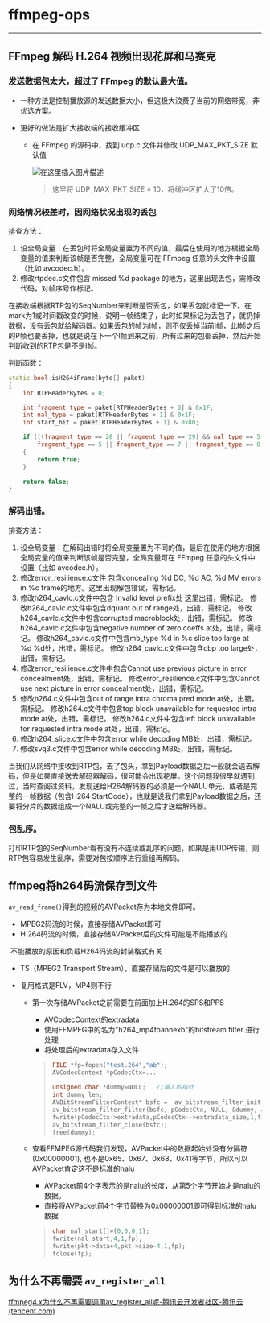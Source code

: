 # ffmpeg-ops

---



## FFmpeg 解码 H.264 视频出现花屏和马赛克

### 发送数据包太大，超过了 FFmpeg 的默认最大值。

- 一种方法是控制播放源的发送数据大小，但这极大浪费了当前的网络带宽，非优选方案。

- 更好的做法是扩大接收端的接收缓冲区

  - 在 FFmpeg 的源码中，找到 udp.c 文件并修改 UDP_MAX_PKT_SIZE 默认值

    ![在这里插入图片描述](https://img-blog.csdnimg.cn/2020061522454561.png#pic_center)

    > 这里将 UDP_MAX_PKT_SIZE × 10，将缓冲区扩大了10倍。

### 网络情况较差时，因网络状况出现的丢包

排查方法：

1. 设全局变量：在丢包时将全局变量置为不同的值，最后在使用的地方根据全局变量的值来判断该帧是否完整，全局变量可在 FFmpeg 任意的头文件中设置（比如 avcodec.h）。
2. 修改rtpdec.c文件包含 missed %d package 的地方，这里出现丢包，需修改代码，对帧序号作标记。

​		在接收端根据RTP包的SeqNumber来判断是否丢包，如果丢包就标记一下。在mark为1或时间戳改变的时候，说明一帧结束了，此时如果标记为丢包了，就扔掉数据，没有丢包就给解码器。如果丢包的帧为I帧，则不仅丢掉当前I帧，此I帧之后的P帧也要丢掉，也就是说在下一个I帧到来之前，所有过来的包都丢掉，然后开始判断收到的RTP包是不是I帧。

判断函数：

```cpp
static bool isH264iFrame(byte[] paket)
{
	int RTPHeaderBytes = 0;

	int fragment_type = paket[RTPHeaderBytes + 0] & 0x1F;
	int nal_type = paket[RTPHeaderBytes + 1] & 0x1F;
	int start_bit = paket[RTPHeaderBytes + 1] & 0x80;

	if (((fragment_type == 28 || fragment_type == 29) && nal_type == 5 && start_bit == 128) ||
		fragment_type == 5 || fragment_type == 7 || fragment_type == 8)
	{
		return true;
	}

	return false;
}
```

### 解码出错。

排查方法：

1. 设全局变量：在解码出错时将全局变量置为不同的值，最后在使用的地方根据全局变量的值来判断该帧是否完整，全局变量可在 FFmpeg 任意的头文件中设置（比如 avcodec.h）。
2. 修改error_resilience.c文件 包含concealing %d DC, %d AC, %d MV errors in %c frame的地方。这里出现解包错误，需标记。
3. 修改h264_cavlc.c文件中包含 Invalid level prefix处 这里出错，需标记。
   修改h264_cavlc.c文件中包含dquant out of range处，出错，需标记。
   修改h264_cavlc.c文件中包含corrupted macroblock处，出错，需标记。
   修改h264_cavlc.c文件中包含negative number of zero coeffs at处，出错，需标记。
   修改h264_cavlc.c文件中包含mb_type %d in %c slice too large at %d %d处，出错，需标记。
   修改h264_cavlc.c文件中包含cbp too large处，出错，需标记。
4. 修改error_resilience.c文件中包含Cannot use previous picture in error concealment处，出错，需标记。
   修改error_resilience.c文件中包含Cannot use next picture in error concealment处，出错，需标记。
5. 修改h264.c文件中包含out of range intra chroma pred mode at处，出错，需标记。
   修改h264.c文件中包含top block unavailable for requested intra mode at处，出错，需标记。
   修改h264.c文件中包含left block unavailable for requested intra mode at处，出错，需标记。
6. 修改h264_slice.c文件中包含error while decoding MB处，出错，需标记。
7. 修改svq3.c文件中包含error while decoding MB处，出错，需标记。

当我们从网络中接收到RTP包，去了包头，拿到Payload数据之后一般就会送去解码，但是如果直接送去解码器解码，很可能会出现花屏。这个问题我很早就遇到过，当时查阅过资料，发现送给H264解码器的必须是一个NALU单元，或者是完整的一帧数据（包含H264 StartCode），也就是说我们拿到Payload数据之后，还要将分片的数据组成一个NALU或完整的一帧之后才送给解码器。

### 包乱序。

打印RTP包的SeqNumber看有没有不连续或乱序的问题，如果是用UDP传输，则RTP包容易发生乱序，需要对包按顺序进行重组再解码。



## ffmpeg将h264码流保存到文件

​		`av_read_frame()`得到的视频的AVPacket存为本地文件即可。

- MPEG2码流的时候，直接存储AVPacket即可
- H.264码流的时候，直接存储AVPacket后的文件可能是不能播放的

​		不能播放的原因和负载H264码流的封装格式有关：

- TS（MPEG2 Transport Stream），直接存储后的文件是可以播放的

- 复用格式是FLV，MP4则不行

  - 第一次存储AVPacket之前需要在前面加上H.264的SPS和PPS

    - AVCodecContext的extradata
    - 使用FFMPEG中的名为"h264_mp4toannexb"的bitstream filter 进行处理
    - 将处理后的extradata存入文件

    > ```c
    > FILE *fp=fopen("test.264","ab");
    > AVCodecContext *pCodecCtx=... 
    >     
    > unsigned char *dummy=NULL;   //输入的指针  
    > int dummy_len;  
    > AVBitStreamFilterContext* bsfc =  av_bitstream_filter_init("h264_mp4toannexb");    
    > av_bitstream_filter_filter(bsfc, pCodecCtx, NULL, &dummy, &dummy_len, NULL, 0, 0);  
    > fwrite(pCodecCtx->extradata,pCodecCtx-->extradata_size,1,fp);  
    > av_bitstream_filter_close(bsfc);    
    > free(dummy);  
    > ```

  - 查看FFMPEG源代码我们发现，AVPacket中的数据起始处没有分隔符(0x00000001), 也不是0x65、0x67、0x68、0x41等字节，所以可以AVPacket肯定这不是标准的nalu

    - AVPacket前4个字表示的是nalu的长度，从第5个字节开始才是nalu的数据。
    - 直接将AVPacket前4个字节替换为0x00000001即可得到标准的nalu数据

    > ```c
    > char nal_start[]={0,0,0,1};  
    > fwrite(nal_start,4,1,fp);  
    > fwrite(pkt->data+4,pkt->size-4,1,fp);  
    > fclose(fp);  
    > ```









## 为什么不再需要 `av_register_all`

[ffmpeg4.x为什么不再需要调用av_register_all呢-腾讯云开发者社区-腾讯云 (tencent.com)](https://cloud.tencent.com/developer/article/1910867)











